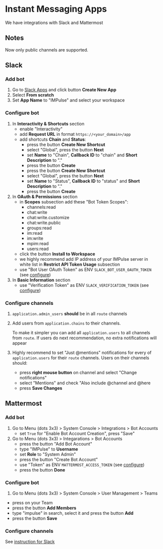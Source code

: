 # Instant Messaging Apps

We have integrations with Slack and Mattermost

## Notes

Now only public channels are supported.

## Slack

### Add bot

1. Go to [Slack Apps](https://api.slack.com/apps) and click button **Create New App**
2. Select **From scratch**
3. Set **App Name** to "IMPulse" and select your workspace

### Configure bot

1. In **Interactivity & Shortcuts** section
    - enable "Interactivity"
    - add **Request URL** in format `https://<your_domain>/app`
    - add shortcuts **Chain** and **Status**:
        - press the button **Create New Shortcut**
        - select "Global", press the button **Next**
        - set **Name** to "Chain", **Callback ID** to "chain" and **Short Description** to "."
        - press the button **Create**
        - press the button **Create New Shortcut**
        - select "Global", press the button **Next**
        - set **Name** to "Status", **Callback ID** to "status" and **Short Description** to "."
        - press the button **Create**
2. In **OAuth & Permissions** section
    - in **Scopes** subsection add these "Bot Token Scopes":
        - channels:read
        - chat:write
        - chat:write.customize
        - chat:write.public
        - groups:read
        - im:read
        - im:write
        - mpim:read
        - users:read
    - click the button **Install to Workspace**
    - we highly recommend add IP address of your IMPulse server in white list in **Restrict API Token Usage** subsection
    - use "Bot User OAuth Token" as ENV `SLACK_BOT_USER_OAUTH_TOKEN` (see [configure](install_and_configure.md#configure))
3. In **Basic Information** section
    - use "Verification Token" as ENV `SLACK_VERIFICATION_TOKEN` (see [configure](install_and_configure.md#configure))

### Configure channels

1. `application.admin_users` **should** be in all `route` channels
2. Add users from `application.chains` to their channels. 

   To make it simpler you can add all `application.users` to all channels from `route`. If users do next recommendation, no extra notifications will appear
3. Highly recommend to set "Just @mentions" notifications for every of `application.users` for their `route` channels. Users on their channels should:
    - press **right mouse button** on channel and select "Change notifications"
    - select "Mentions" and check "Also include @channel and @here
    - press **Save Changes**

## Mattermost

### Add bot

1. Go to Menu (dots 3x3) > System Console > Integrations > Bot Accounts
    - set `True` for "Enable Bot Account Creation", press "Save"
2. Go to Menu (dots 3x3) > Integarations > Bot Accounts
    - press the button "Add Bot Account"
    - type "IMPulse" to **Username**
    <!-- - select icon  -->
    - set **Role** to "System Admin"
    - press the button "Create Bot Account"
    - use "Token" as ENV `MATTERMOST_ACCESS_TOKEN` (see [configure](install_and_configure.md#configure))
    - press the button **Done**

### Configure bot

1. Go to Menu (dots 3x3) > System Console > User Management > Teams
- press on your Team
- press the button **Add Members**
- type "impulse" in search, select it and press the button **Add**
- press the button **Save**

### Configure channels

See [instruction for Slack](apps.md#configure-channels)
